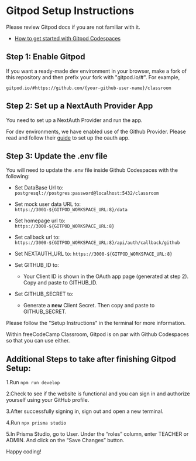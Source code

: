 # Gitpod Setup Instructions

Please review Gitpod docs if you are not familiar with it.

- [How to get started with Gitpod Codespaces](https://www.gitpod.io/docs/introduction/getting-started)

## Step 1: Enable Gitpod

If you want a ready-made dev environment in your browser, make a fork of this repository and then prefix your fork with "gitpod.io/#". For example,

`gitpod.io/#https://github.com/{your-github-user-name}/classroom`

## Step 2: Set up a NextAuth Provider App

You need to set up a NextAuth Provider and run the app.

For dev environments, we have enabled use of the Github Provider. Please read and follow their [guide](https://docs.github.com/en/developers/apps/building-oauth-apps/creating-an-oauth-app) to set up the oauth app.

## Step 3: Update the .env file

You will need to update the .env file inside Github Codespaces with the following:

- Set DataBase Url to:
  `postgresql://postgres:password@localhost:5432/classroom`

- Set mock user data URL to:  
  `https://3001-${GITPOD_WORKSPACE_URL:8}/data`

- Set homepage url to:  
  `https://3000-${GITPOD_WORKSPACE_URL:8}`

- Set callback url to: `https://3000-${GITPOD_WORKSPACE_URL:8}/api/auth/callback/github`

- Set NEXTAUTH_URL to:
  `https://3000-${GITPOD_WORKSPACE_URL:8}`

- Set GITHUB_ID to:
  - Your Client ID is shown in the OAuth app page (generated at step 2). Copy and paste to GITHUB_ID.
- Set GITHUB_SECRET to:
  - Generate a **new** Client Secret. Then copy and paste to GITHUB_SECRET.

Please follow the "Setup Instructions" in the terminal for more information.

Within freeCodeCamp Classroom, Gitpod is on par with Github Codespaces so that you can use either.

## Additional Steps to take after finishing Gitpod Setup:

1.Run `npm run develop`

2.Check to see if the website is functional and you can sign in and authorize yourself using your GitHub profile.

3.After successfully signing in, sign out and open a new terminal.

4.Run `npx prisma studio`

5.In Prisma Studio, go to User. Under the “roles” column, enter TEACHER or ADMIN. And click on the “Save Changes” button.

Happy coding!
